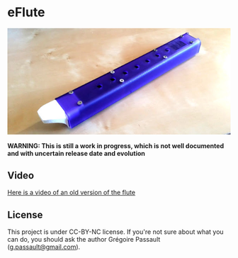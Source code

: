 # eFlute

![eFlute](docs/eflute.jpg)

**WARNING: This is still a work in progress, which is not well documented and with
uncertain release date and evolution**

## Video

[Here is a video of an old version of the flute](https://www.youtube.com/watch?v=Vu05FvypGyI)

## License

This project is under CC-BY-NC license. If you're not sure about what you can
do, you should ask the author Grégoire Passault (g.passault@gmail.com).
